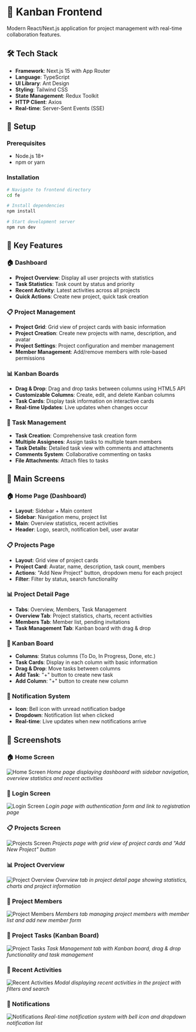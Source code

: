 # 🎨 Kanban Frontend

Modern React/Next.js application for project management with real-time collaboration features.

## 🛠 Tech Stack

- **Framework**: Next.js 15 with App Router
- **Language**: TypeScript
- **UI Library**: Ant Design
- **Styling**: Tailwind CSS
- **State Management**: Redux Toolkit
- **HTTP Client**: Axios
- **Real-time**: Server-Sent Events (SSE)

## 🚀 Setup

### Prerequisites
- Node.js 18+
- npm or yarn

### Installation

```bash
# Navigate to frontend directory
cd fe

# Install dependencies
npm install

# Start development server
npm run dev
```


## 🎯 Key Features

### 🏠 Dashboard
- **Project Overview**: Display all user projects with statistics
- **Task Statistics**: Task count by status and priority
- **Recent Activity**: Latest activities across all projects
- **Quick Actions**: Create new project, quick task creation

### 📋 Project Management
- **Project Grid**: Grid view of project cards with basic information
- **Project Creation**: Create new projects with name, description, and avatar
- **Project Settings**: Project configuration and member management
- **Member Management**: Add/remove members with role-based permissions

### 📊 Kanban Boards
- **Drag & Drop**: Drag and drop tasks between columns using HTML5 API
- **Customizable Columns**: Create, edit, and delete Kanban columns
- **Task Cards**: Display task information on interactive cards
- **Real-time Updates**: Live updates when changes occur

### 📝 Task Management
- **Task Creation**: Comprehensive task creation form
- **Multiple Assignees**: Assign tasks to multiple team members
- **Task Details**: Detailed task view with comments and attachments
- **Comments System**: Collaborative commenting on tasks
- **File Attachments**: Attach files to tasks

## 📱 Main Screens

### 🏠 Home Page (Dashboard)
- **Layout**: Sidebar + Main content
- **Sidebar**: Navigation menu, project list
- **Main**: Overview statistics, recent activities
- **Header**: Logo, search, notification bell, user avatar

### 📋 Projects Page
- **Layout**: Grid view of project cards
- **Project Card**: Avatar, name, description, task count, members
- **Actions**: "Add New Project" button, dropdown menu for each project
- **Filter**: Filter by status, search functionality

### 📊 Project Detail Page
- **Tabs**: Overview, Members, Task Management
- **Overview Tab**: Project statistics, charts, recent activities
- **Members Tab**: Member list, pending invitations
- **Task Management Tab**: Kanban board with drag & drop

### 📝 Kanban Board
- **Columns**: Status columns (To Do, In Progress, Done, etc.)
- **Task Cards**: Display in each column with basic information
- **Drag & Drop**: Move tasks between columns
- **Add Task**: "+" button to create new task
- **Add Column**: "+" button to create new column

### 🔔 Notification System
- **Icon**: Bell icon with unread notification badge
- **Dropdown**: Notification list when clicked
- **Real-time**: Live updates when new notifications arrive

## 📸 Screenshots

### 🏠 Home Screen
![Home Screen](./public/homeScreen.png)
*Home page displaying dashboard with sidebar navigation, overview statistics and recent activities*

### 🔐 Login Screen
![Login Screen](./public/loginScreen.png)
*Login page with authentication form and link to registration page*

### 📋 Projects Screen
![Projects Screen](./public/projectScreen.png)
*Projects page with grid view of project cards and "Add New Project" button*

### 📊 Project Overview
![Project Overview](./public/projectOverview.png)
*Overview tab in project detail page showing statistics, charts and project information*

### 👥 Project Members
![Project Members](./public/projectMembers.png)
*Members tab managing project members with member list and add new member form*

### 📝 Project Tasks (Kanban Board)
![Project Tasks](./public/projectTasks.png)
*Task Management tab with Kanban board, drag & drop functionality and task management*

### 🔔 Recent Activities
![Recent Activities](./public/projectRencentActivites.png)
*Modal displaying recent activities in the project with filters and search*

### 🔔 Notifications
![Notifications](./public/notification.png)
*Real-time notification system with bell icon and dropdown notification list*
